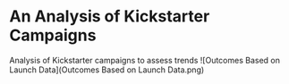 # An Analysis of Kickstarter Campaigns
Analysis of Kickstarter campaigns to assess trends
![Outcomes Based on Launch Data](Outcomes Based on Launch Data.png)

